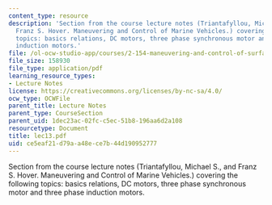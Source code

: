 ```yaml
---
content_type: resource
description: 'Section from the course lecture notes (Triantafyllou, Michael S., and
  Franz S. Hover. Maneuvering and Control of Marine Vehicles.) covering the following
  topics: basics relations, DC motors, three phase synchronous motor and three phase
  induction motors.'
file: /ol-ocw-studio-app/courses/2-154-maneuvering-and-control-of-surface-and-underwater-vehicles-13-49-fall-2004/ce5eaf21d79aa48ece7b44d190952777_lec13.pdf
file_size: 158930
file_type: application/pdf
learning_resource_types:
- Lecture Notes
license: https://creativecommons.org/licenses/by-nc-sa/4.0/
ocw_type: OCWFile
parent_title: Lecture Notes
parent_type: CourseSection
parent_uid: 1dec23ac-02fc-c5ec-51b8-196aa6d2a108
resourcetype: Document
title: lec13.pdf
uid: ce5eaf21-d79a-a48e-ce7b-44d190952777
---
```

Section from the course lecture notes (Triantafyllou, Michael S., and Franz S. Hover. Maneuvering and Control of Marine Vehicles.) covering the following topics: basics relations, DC motors, three phase synchronous motor and three phase induction motors.